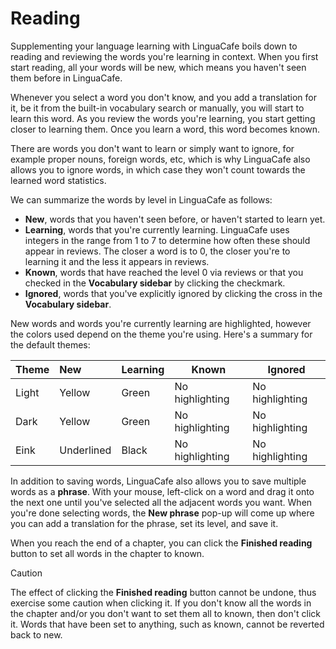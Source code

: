 # Reading

Supplementing your language learning with LinguaCafe boils down to reading and reviewing the words you're learning in context. When you first start reading, all your words will be new, which means you haven't seen them before in LinguaCafe.  

Whenever you select a word you don't know, and you add a translation for it, be it from the built-in vocabulary search or manually, you will start to learn this word. As you review the words you're learning, you start getting closer to learning them. Once you learn a word, this word becomes known.

There are words you don't want to learn or simply want to ignore, for example proper nouns, foreign words, etc, which is why LinguaCafe also allows you to ignore words, in which case they won't count towards the learned word statistics.

We can summarize the words by level in LinguaCafe as follows:
- **New**, words that you haven't seen before, or haven't started to learn yet.
- **Learning**, words that you're currently learning. LinguaCafe uses integers in the range from 1 to 7 to determine how often these should appear in reviews. The closer a word is to 0, the closer you're to learning it and the less it appears in reviews.
- **Known**, words that have reached the level 0 via reviews or that you checked in the **Vocabulary sidebar** by clicking the checkmark.
- **Ignored**, words that you've explicitly ignored by clicking the cross in the **Vocabulary sidebar**. 

New words and words you're currently learning are highlighted, however the colors used depend on the theme you're using. Here's a summary for the default themes:

| Theme | New | Learning | Known | Ignored |
| :--- | :--- | ---- | ---- | ---- |
| Light | Yellow | Green | No highlighting | No highlighting |
| Dark | Yellow | Green | No highlighting | No highlighting |
| Eink | Underlined | Black | No highlighting | No highlighting |

In addition to saving words, LinguaCafe also allows you to save multiple words as a **phrase**. With your mouse, left-click on a word and drag it onto the next one until you've selected all the adjacent words you want. When you're done selecting words, the **New phrase** pop-up will come up where you can add a translation for the phrase, set its level, and save it.

When you reach the end of a chapter, you can click the **Finished reading** button to set all words in the chapter to known. 

>[!CAUTION]
>The effect of clicking the **Finished reading** button cannot be undone, thus exercise some caution when clicking it. If you don't know all the words in the chapter and/or you don't want to set them all to known, then don't click it. Words that have been set to anything, such as known, cannot be reverted back to new.
